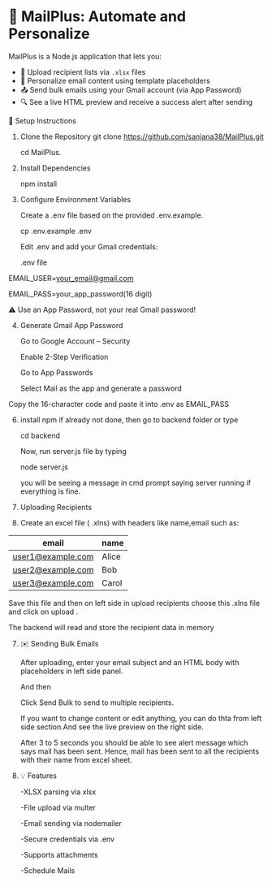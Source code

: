# 📧 MailPlus: Automate and Personalize 

MailPlus is a Node.js application that lets you:

- 📁 Upload recipient lists via `.xlsx` files  
- 📝 Personalize email content using template placeholders  
- 📤 Send bulk emails using your Gmail account (via App Password)  
- 🔍 See a live HTML preview and receive a success alert after sending  

🔧 Setup Instructions
1. Clone the Repository
git clone https://github.com/sanjana38/MailPlus.git

   cd MailPlus. 

3. Install Dependencies
   
   npm install 

5. Configure Environment Variables
   
    Create a .env file based on the provided .env.example.

     cp .env.example .env

    Edit .env and add your Gmail credentials:

     .env file

EMAIL_USER=your_email@gmail.com

EMAIL_PASS=your_app_password(16 digit)

⚠️ Use an App Password, not your real Gmail password!

4. Generate Gmail App Password
   
   Go to Google Account – Security

   Enable 2-Step Verification

   Go to App Passwords

   Select Mail as the app and generate a password

  Copy the 16-character code  and paste it into .env as EMAIL_PASS


6. install npm if already not done, then go to backend folder or type

   cd backend

   Now, run server.js file by typing

    node server.js

     you will be seeing a message in cmd prompt saying server running if everything is fine.

8. Uploading Recipients
   
10. Create an excel file ( .xlns) with headers like name,email such as:
    

   | email               | name  |
  |---------------------|-------|
  | user1@example.com   | Alice |
  | user2@example.com   | Bob   |
  | user3@example.com   | Carol |


Save this file and then on left side in upload recipients choose this .xlns file and click on upload .

The backend will read and store the recipient data in memory

7. ✉️ Sending Bulk Emails
   
   After uploading, enter your email subject and an HTML body with placeholders in left side panel.

   And then

    Click Send Bulk to send to multiple recipients.
 
    If you want to change content or edit anything, you can do thta from left side section.And see the live preview on the right side.

   After 3 to 5 seconds you should be able to see alert message which says mail has been sent. Hence, mail has been sent to all the recipients with their name from excel sheet.

8. 💡 Features
   
   -XLSX parsing via xlsx 

    -File upload via multer

    -Email sending via nodemailer

    -Secure credentials via .env

    -Supports attachments

     -Schedule Mails




